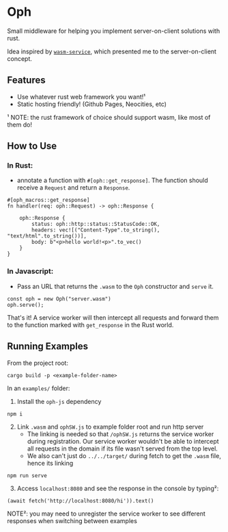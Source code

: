 # Oph

Small middleware for helping you implement server-on-client solutions with rust.

Idea inspired by [`wasm-service`](https://github.com/richardanaya/wasm-service), which presented me to the server-on-client concept.

## Features

* Use whatever rust web framework you want!¹
* Static hosting friendly! (Github Pages, Neocities, etc)

¹ NOTE: the rust framework of choice should support wasm, like most of them do!

## How to Use

### In Rust:

* annotate a function with `#[oph::get_response]`. The function should receive a `Request` and return a `Response`.

```
#[oph_macros::get_response]
fn handler(req: oph::Request) -> oph::Response {

    oph::Response {
        status: oph::http::status::StatusCode::OK,
        headers: vec![("Content-Type".to_string(), "text/html".to_string())],
        body: b"<p>hello world!<p>".to_vec()
    }
}
```

### In Javascript:

* Pass an URL that returns the `.wasm` to the `Oph` constructor and `serve` it.

```
const oph = new Oph("server.wasm")
oph.serve();
```

That's it! A service worker will then intercept all requests and forward them to the function marked with `get_response` in the Rust world.

## Running Examples

From the project root:

```
cargo build -p <example-folder-name>
```

In an `examples/` folder:

1. Install the `oph-js` dependency

```
npm i
```

2. Link `.wasm` and `ophSW.js` to example folder root and run http server
    * The linking is needed so that `/ophSW.js` returns the service worker during registration. Our service worker wouldn't be able to intercept all requests in the domain if its file wasn't served from the top level.
    * We also can't just do `../../target/` during fetch to get the `.wasm` file, hence its linking
```
npm run serve
```

3. Access `localhost:8080` and see the response in the console by typing²:

```
(await fetch('http://localhost:8080/hi')).text()
```

NOTE²: you may need to unregister the service worker to see different responses when switching between examples
